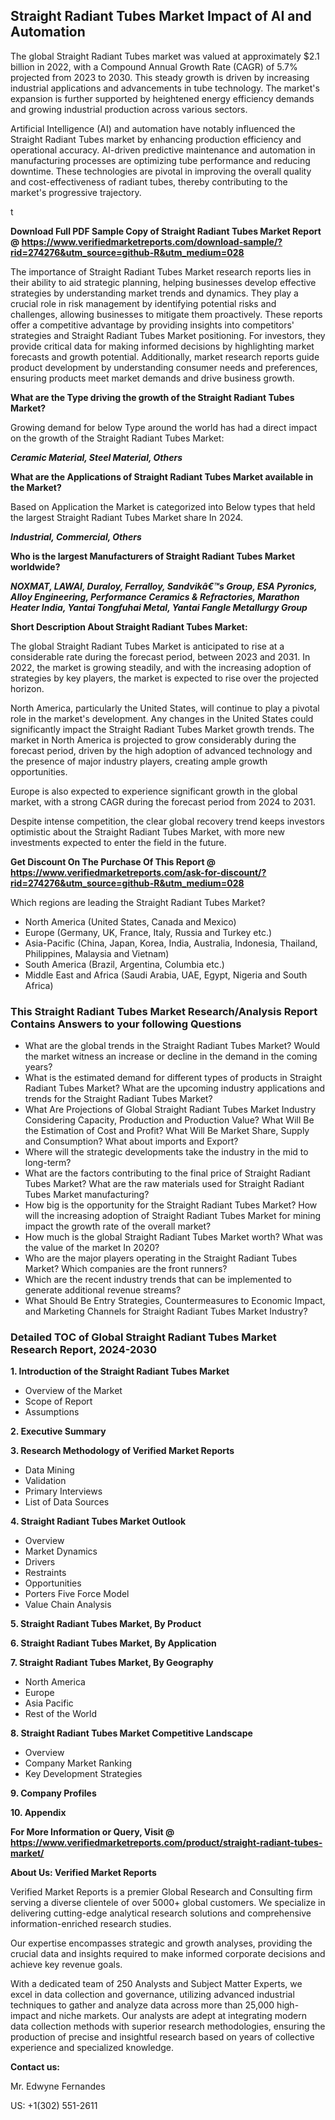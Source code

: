 <h2>Straight Radiant Tubes Market Impact of AI and Automation</h2><p>The global Straight Radiant Tubes market was valued at approximately $2.1 billion in 2022, with a Compound Annual Growth Rate (CAGR) of 5.7% projected from 2023 to 2030. This steady growth is driven by increasing industrial applications and advancements in tube technology. The market's expansion is further supported by heightened energy efficiency demands and growing industrial production across various sectors.</p><p>Artificial Intelligence (AI) and automation have notably influenced the Straight Radiant Tubes market by enhancing production efficiency and operational accuracy. AI-driven predictive maintenance and automation in manufacturing processes are optimizing tube performance and reducing downtime. These technologies are pivotal in improving the overall quality and cost-effectiveness of radiant tubes, thereby contributing to the market's progressive trajectory.</p>t</p><p id="" class=""><strong>Download Full PDF Sample Copy of Straight Radiant Tubes Market Report @ <a href="https://www.verifiedmarketreports.com/download-sample/?rid=274276&utm_source=github-R&utm_medium=028" target="_blank">https://www.verifiedmarketreports.com/download-sample/?rid=274276&utm_source=github-R&utm_medium=028</a></strong></p><p>The importance of&nbsp;Straight Radiant Tubes Market research reports lies in their ability to aid strategic planning, helping businesses develop effective strategies by understanding market trends and dynamics. They play a crucial role in risk management by identifying potential risks and challenges, allowing businesses to mitigate them proactively. These reports offer a competitive advantage by providing insights into competitors' strategies and Straight Radiant Tubes Market positioning. For investors, they provide critical data for making informed decisions by highlighting market forecasts and growth potential. Additionally, market research reports guide product development by understanding consumer needs and preferences, ensuring products meet market demands and drive business growth.</p><p><strong>What are the&nbsp;Type driving the growth of the Straight Radiant Tubes Market?</strong></p><p id="" class="">Growing demand for below Type around the world has had a direct impact on the growth of the Straight Radiant Tubes Market:</p><em><strong>Ceramic Material, Steel Material, Others</strong></em></p><strong>What are the&nbsp;Applications&nbsp;of Straight Radiant Tubes Market available in the Market?</strong></p><p id="" class="">Based on Application the Market is categorized into Below types that held the largest Straight Radiant Tubes Market share In 2024.</p><em><strong>Industrial, Commercial, Others</strong></em></p><strong>Who is the largest Manufacturers of Straight Radiant Tubes Market worldwide?</strong></p><p><em><strong>NOXMAT, LAWAI, Duraloy, Ferralloy, Sandvikâ€™s Group, ESA Pyronics, Alloy Engineering, Performance Ceramics & Refractories, Marathon Heater India, Yantai Tongfuhai Metal, Yantai Fangle Metallurgy Group</strong></em></p><p id="" class=""><strong>Short Description About Straight Radiant Tubes Market:</strong></p><p>The global Straight Radiant Tubes Market is anticipated to rise at a considerable rate during the forecast period, between 2023 and 2031. In 2022, the market is growing steadily, and with the increasing adoption of strategies by key players, the market is expected to rise over the projected horizon.</p><p>North America, particularly the United States, will continue to play a pivotal role in the market's development. Any changes in the United States could significantly impact the Straight Radiant Tubes Market growth trends. The market in North America is projected to grow considerably during the forecast period, driven by the high adoption of advanced technology and the presence of major industry players, creating ample growth opportunities.</p><p>Europe is also expected to experience significant growth in the global market, with a strong CAGR during the forecast period from 2024 to 2031.</p><p>Despite intense competition, the clear global recovery trend keeps investors optimistic about the Straight Radiant Tubes Market, with more new investments expected to enter the field in the future.</p><p id="" class=""><strong>Get Discount On The Purchase Of This Report @ <a href="https://www.verifiedmarketreports.com/ask-for-discount/?rid=274276&utm_source=github-R&utm_medium=028" target="_blank">https://www.verifiedmarketreports.com/ask-for-discount/?rid=274276&utm_source=github-R&utm_medium=028</a></strong></p>Which regions are leading the Straight Radiant Tubes Market?</p><ul><li>North America (United States, Canada and Mexico)</li><li>Europe (Germany, UK, France, Italy, Russia and Turkey etc.)</li><li>Asia-Pacific (China, Japan, Korea, India, Australia, Indonesia, Thailand, Philippines, Malaysia and Vietnam)</li><li>South America (Brazil, Argentina, Columbia etc.)</li><li>Middle East and Africa (Saudi Arabia, UAE, Egypt, Nigeria and South Africa)</li></ul><h3 id="" class="">This Straight Radiant Tubes Market Research/Analysis Report Contains Answers to your following Questions</h3><ul><li>What are the global trends in the Straight Radiant Tubes Market? Would the market witness an increase or decline in the demand in the coming years?</li><li>What is the estimated demand for different types of products in Straight Radiant Tubes Market? What are the upcoming industry applications and trends for the Straight Radiant Tubes Market?</li><li>What Are Projections of Global Straight Radiant Tubes Market Industry Considering Capacity, Production and Production Value? What Will Be the Estimation of Cost and Profit? What Will Be Market Share, Supply and Consumption? What about imports and Export?</li><li>Where will the strategic developments take the industry in the mid to long-term?</li><li>What are the factors contributing to the final price of Straight Radiant Tubes Market? What are the raw materials used for Straight Radiant Tubes Market manufacturing?</li><li>How big is the opportunity for the Straight Radiant Tubes Market? How will the increasing adoption of Straight Radiant Tubes Market for mining impact the growth rate of the overall market?</li><li>How much is the global Straight Radiant Tubes Market worth? What was the value of the market In 2020?</li><li>Who are the major players operating in the Straight Radiant Tubes Market? Which companies are the front runners?</li><li>Which are the recent industry trends that can be implemented to generate additional revenue streams?</li><li>What Should Be Entry Strategies, Countermeasures to Economic Impact, and Marketing Channels for Straight Radiant Tubes Market Industry?</li></ul><h3 id="" class="">Detailed TOC of Global Straight Radiant Tubes Market Research Report, 2024-2030</h3><p id="" class=""><strong>1. Introduction of the Straight Radiant Tubes Market</strong></p><ul><li>Overview of the Market</li><li>Scope of Report</li><li>Assumptions</li></ul><p id="" class=""><strong>2. Executive Summary</strong></p><p id="" class=""><strong>3. Research Methodology of Verified Market Reports</strong></p><ul><li>Data Mining</li><li>Validation</li><li>Primary Interviews</li><li>List of Data Sources</li></ul><p id="" class=""><strong>4. Straight Radiant Tubes Market Outlook</strong></p><ul><li>Overview</li><li>Market Dynamics</li><li>Drivers</li><li>Restraints</li><li>Opportunities</li><li>Porters Five Force Model</li><li>Value Chain Analysis</li></ul><p id="" class=""><strong>5. Straight Radiant Tubes Market, By Product</strong></p><p id="" class=""><strong>6. Straight Radiant Tubes Market, By Application</strong></p><p id="" class=""><strong>7. Straight Radiant Tubes Market, By Geography</strong></p><ul><li>North America</li><li>Europe</li><li>Asia Pacific</li><li>Rest of the World</li></ul><p id="" class=""><strong>8. Straight Radiant Tubes Market Competitive Landscape</strong></p><ul><li>Overview</li><li>Company Market Ranking</li><li>Key Development Strategies</li></ul><p id="" class=""><strong>9. Company Profiles</strong></p><p id="" class=""><strong>10. Appendix</strong></p><p id="" class=""><strong>For More Information or Query, Visit @ <a href="https://www.verifiedmarketreports.com/product/straight-radiant-tubes-market/" target="_blank">https://www.verifiedmarketreports.com/product/straight-radiant-tubes-market/</a></strong></p><p id="" class=""><strong>About Us: Verified Market Reports</strong></p><p id="" class="">Verified Market Reports is a premier Global Research and Consulting firm serving a diverse clientele of over 5000+ global customers. We specialize in delivering cutting-edge analytical research solutions and comprehensive information-enriched research studies.</p><p id="" class="">Our expertise encompasses strategic and growth analyses, providing the crucial data and insights required to make informed corporate decisions and achieve key revenue goals.</p><p id="" class="">With a dedicated team of 250 Analysts and Subject Matter Experts, we excel in data collection and governance, utilizing advanced industrial techniques to gather and analyze data across more than 25,000 high-impact and niche markets. Our analysts are adept at integrating modern data collection methods with superior research methodologies, ensuring the production of precise and insightful research based on years of collective experience and specialized knowledge.</p><p id="" class=""><strong>Contact us:</strong></p><p id="" class="">Mr. Edwyne Fernandes</p><p id="" class="">US: +1(302) 551-2611</p>